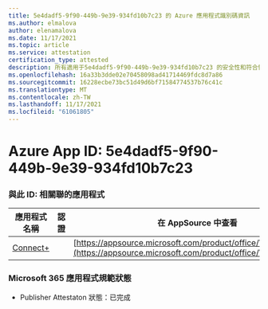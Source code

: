 ```yaml
---
title: 5e4dadf5-9f90-449b-9e39-934fd10b7c23 的 Azure 應用程式識別碼資訊
ms.author: elmalova
author: elenamalova
ms.date: 11/17/2021
ms.topic: article
ms.service: attestation
certification_type: attested
description: 所有適用于5e4dadf5-9f90-449b-9e39-934fd10b7c23 的安全性和符合性資訊資訊。
ms.openlocfilehash: 16a33b3dde02e70458098ad41714469fdc8d7a86
ms.sourcegitcommit: 16228ecbe73bc51d49d6bf71584774537b76c41c
ms.translationtype: MT
ms.contentlocale: zh-TW
ms.lasthandoff: 11/17/2021
ms.locfileid: "61061805"
---
```

# <a name="azure-app-id-5e4dadf5-9f90-449b-9e39-934fd10b7c23"></a>Azure App ID: 5e4dadf5-9f90-449b-9e39-934fd10b7c23


### <a name="apps-associated-with-this-id"></a>與此 ID: 相關聯的應用程式
| **應用程式名稱** | **認證** | **在 AppSource 中查看** |
|--------------|---------------|-----------------------|
| [Connect+](https://docs.microsoft.com/microsoft-365-app-certification/forward/WA200002611) |  | [https://appsource.microsoft.com/product/office/WA200002611](https://appsource.microsoft.com/product/office/WA200002611) |

### <a name="microsoft-365-app-compliance-status"></a>Microsoft 365 應用程式規範狀態
- Publisher Attestaton 狀態：已完成

